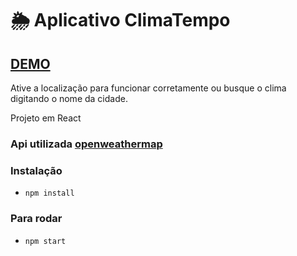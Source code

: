 #  :sun_behind_rain_cloud: Aplicativo ClimaTempo

## [DEMO](https://alexsoares.site)

Ative a localização para funcionar corretamente ou busque o clima digitando o nome da cidade.

Projeto em React

### Api utilizada [openweathermap](https://openweathermap.org/)

### Instalação
- `npm install`
### Para rodar
- `npm start`
